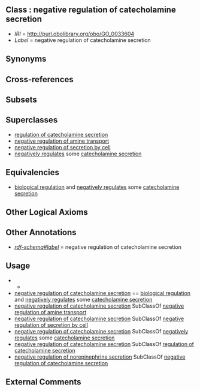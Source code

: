 
## Class : negative regulation of catecholamine secretion

 * *IRI* = http://purl.obolibrary.org/obo/GO_0033604
 * *Label* = negative regulation of catecholamine secretion

## Synonyms


## Cross-references


## Subsets


## Superclasses

 * [regulation of catecholamine secretion](../../GO/33/GO_0050433.md)
 * [negative regulation of amine transport](../../GO/53/GO_0051953.md)
 * [negative regulation of secretion by cell](../../GO/31/GO_1903531.md)
 * [negatively regulates](../../RO/12/RO_0002212.md) some [catecholamine secretion](../../GO/32/GO_0050432.md)

## Equivalencies

 * [biological regulation](../../GO/07/GO_0065007.md) and [negatively regulates](../../RO/12/RO_0002212.md) some [catecholamine secretion](../../GO/32/GO_0050432.md)

## Other Logical Axioms


## Other Annotations

 * *[rdf-schema#label](../../el/rdf-schema#label.md)* = negative regulation of catecholamine secretion

## Usage

 * -
 * [negative regulation of catecholamine secretion](../../GO/04/GO_0033604.md) == [biological regulation](../../GO/07/GO_0065007.md) and [negatively regulates](../../RO/12/RO_0002212.md) some [catecholamine secretion](../../GO/32/GO_0050432.md)
 * [negative regulation of catecholamine secretion](../../GO/04/GO_0033604.md) SubClassOf [negative regulation of amine transport](../../GO/53/GO_0051953.md)
 * [negative regulation of catecholamine secretion](../../GO/04/GO_0033604.md) SubClassOf [negative regulation of secretion by cell](../../GO/31/GO_1903531.md)
 * [negative regulation of catecholamine secretion](../../GO/04/GO_0033604.md) SubClassOf [negatively regulates](../../RO/12/RO_0002212.md) some [catecholamine secretion](../../GO/32/GO_0050432.md)
 * [negative regulation of catecholamine secretion](../../GO/04/GO_0033604.md) SubClassOf [regulation of catecholamine secretion](../../GO/33/GO_0050433.md)
 * [negative regulation of norepinephrine secretion](../../GO/00/GO_0010700.md) SubClassOf [negative regulation of catecholamine secretion](../../GO/04/GO_0033604.md)

## External Comments

